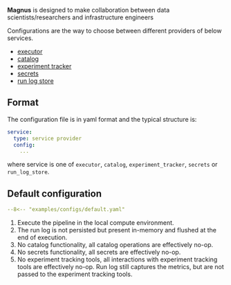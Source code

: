 **Magnus** is designed to make collaboration between data scientists/researchers and infrastructure
engineers


Configurations are the way to choose between different providers of below services.

- [executor](../../concepts/executor)
- [catalog](../../concepts/catalog)
- [experiment tracker](../../concepts/experiment-tracking)
- [secrets](../../concepts/secrets)
- [run log store](../../concepts/run-log)


## Format

The configuration file is in yaml format and the typical structure is:

```yaml
service:
  type: service provider
  config:
    ...
```

where service is one of ```executor```, ```catalog```, ```experiment_tracker```,
 ```secrets``` or ```run_log_store```.




## Default configuration

```yaml
--8<-- "examples/configs/default.yaml"
```

1. Execute the pipeline in the local compute environment.
2. The run log is not persisted but present in-memory and flushed at the end of execution.
3. No catalog functionality, all catalog operations are effectively no-op.
4. No secrets functionality, all secrets are effectively no-op.
5. No experiment tracking tools, all interactions with experiment tracking tools are effectively no-op.
Run log still captures the metrics, but are not passed to the experiment tracking tools.
